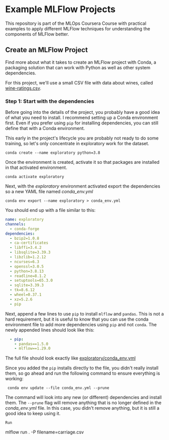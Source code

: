 # Example MLFlow Projects

This repository is part of the MLOps Coursera Course with practical examples to apply different MLFlow techniques for understanding the components of MLFlow better.


## Create an MLFlow Project

Find more about what it takes to create an MLFlow project with Conda, a packaging solution that can work with Python as well as other system dependencies.

For this project, we'll use a small CSV file with data about wines, called [wine-ratings.csv](wine-ratings.csv).

### Step 1: Start with the dependencies

Before going into the details of the project, you probably have a good idea of what you need to install. I recommend setting up a Conda environment first. Even if you prefer using `pip` for installing dependencies, you can still define that with a Conda environment.

This early in the project's lifecycle you are probably not ready to do some training, so let's only concentrate in exploratory work for the dataset.

```
conda create --name exploratory python=3.8
```

Once the environment is created, activate it so that packages are installed in that activated environment.

```
conda activate exploratory
```

Next, with the _exploratory_ environment activated export the dependencies so a new YAML file named _conda_env.yml_

```
conda env export --name exploratory > conda_env.yml
```

You should end up with a file similar to this:

```yaml
name: exploratory
channels:
  - conda-forge
dependencies:
  - bzip2=1.0.8
  - ca-certificates
  - libffi=3.4.2
  - libsqlite=3.39.3
  - libzlib=1.2.12
  - ncurses=6.3
  - openssl=3.0.5
  - python=3.8.13
  - readline=8.1.2
  - setuptools=65.3.0
  - sqlite=3.39.3
  - tk=8.6.12
  - wheel=0.37.1
  - xz=5.2.6
  - pip
```

Next, append a few lines to use `pip` to install `mlflow` and `pandas`. This is not a hard requirement, but it is useful to know that you can use the conda environment file to add more dependencies using `pip` and not `conda`. The newly appended lines should look like this:

```yaml
  - pip:
    - pandas==1.5.0
    - mlflow==1.29.0
```

The full file should look exactly like [exploratory/conda_env.yml](./exploratory/conda_env.yml)

Since you added the `pip` installs directly to the file, you didn't really install them, so go ahead and run the following command to ensure everything is working:

```
 conda env update --file conda_env.yml --prune
```

The command will look into any new (or different) dependencies and install them. The `--prune` flag will remove anything that is no longer defined in the _conda_env.yml_ file. In this case, you didn't remove anything, but it is still a good idea to keep using it.

```
Run

```
 mlflow run . -P filename=carriage.csv
```


